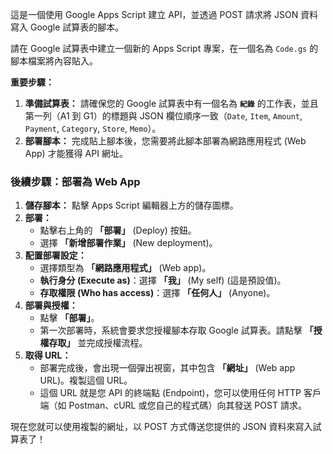 這是一個使用 Google Apps Script 建立 API，並透過 POST 請求將 JSON 資料寫入 Google 試算表的腳本。

請在 Google 試算表中建立一個新的 Apps Script 專案，在一個名為 `Code.gs` 的腳本檔案將內容貼入。

**重要步驟：**

1.  **準備試算表：** 請確保您的 Google 試算表中有一個名為 **`紀錄`** 的工作表，並且第一列（A1 到 G1）的標題與 JSON 欄位順序一致（`Date`, `Item`, `Amount`, `Payment`, `Category`, `Store`, `Memo`）。
2.  **部署腳本：** 完成貼上腳本後，您需要將此腳本部署為網路應用程式 (Web App) 才能獲得 API 網址。

### 後續步驟：部署為 Web App

1.  **儲存腳本：** 點擊 Apps Script 編輯器上方的儲存圖標。
2.  **部署：**
    * 點擊右上角的 **「部署」** (Deploy) 按鈕。
    * 選擇 **「新增部署作業」** (New deployment)。
3.  **配置部署設定：**
    * 選擇類型為 **「網路應用程式」** (Web app)。
    * **執行身分 (Execute as)**：選擇 **「我」** (My self) (這是預設值)。
    * **存取權限 (Who has access)**：選擇 **「任何人」** (Anyone)。
4.  **部署與授權：**
    * 點擊 **「部署」**。
    * 第一次部署時，系統會要求您授權腳本存取 Google 試算表。請點擊 **「授權存取」** 並完成授權流程。
5.  **取得 URL：**
    * 部署完成後，會出現一個彈出視窗，其中包含 **「網址」** (Web app URL)。複製這個 URL。
    * 這個 URL 就是您 API 的終端點 (Endpoint)，您可以使用任何 HTTP 客戶端（如 Postman、cURL 或您自己的程式碼）向其發送 POST 請求。

現在您就可以使用複製的網址，以 POST 方式傳送您提供的 JSON 資料來寫入試算表了！

